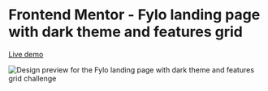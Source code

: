 # Frontend Mentor - Fylo landing page with dark theme and features grid

[Live demo](https://mesutcifci.github.io/Frontend-Mentor-Challenges/fylo-dark-theme-landing-page-master/index.html)

![Design preview for the Fylo landing page with dark theme and features grid challenge](./design/desktop-preview.jpg)
